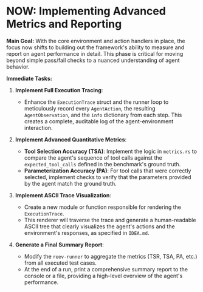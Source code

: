 # NOW: Implementing Advanced Metrics and Reporting

**Main Goal:** With the core environment and action handlers in place, the focus now shifts to building out the framework's ability to measure and report on agent performance in detail. This phase is critical for moving beyond simple pass/fail checks to a nuanced understanding of agent behavior.

**Immediate Tasks:**

1.  **Implement Full Execution Tracing**:
    *   Enhance the `ExecutionTrace` struct and the runner loop to meticulously record every `AgentAction`, the resulting `AgentObservation`, and the `info` dictionary from each step. This creates a complete, auditable log of the agent-environment interaction.

2.  **Implement Advanced Quantitative Metrics**:
    *   **Tool Selection Accuracy (TSA)**: Implement the logic in `metrics.rs` to compare the agent's sequence of tool calls against the `expected_tool_calls` defined in the benchmark's ground truth.
    *   **Parameterization Accuracy (PA)**: For tool calls that were correctly selected, implement checks to verify that the parameters provided by the agent match the ground truth.

3.  **Implement ASCII Trace Visualization**:
    *   Create a new module or function responsible for rendering the `ExecutionTrace`.
    *   This renderer will traverse the trace and generate a human-readable ASCII tree that clearly visualizes the agent's actions and the environment's responses, as specified in `IDEA.md`.

4.  **Generate a Final Summary Report**:
    *   Modify the `reev-runner` to aggregate the metrics (TSR, TSA, PA, etc.) from all executed test cases.
    *   At the end of a run, print a comprehensive summary report to the console or a file, providing a high-level overview of the agent's performance.